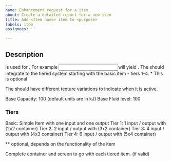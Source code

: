 ```yaml
---
name: Enhancement request for a item
about: Create a detailed report for a new item
title: Add <Item name> item to <purpose>
labels: item
assignees: ''

---
```


## Description
<Item> is used for <detailed purpose>. For example <input for the Item>will yield <ouput of the Item>. The <Item> should integrate to the tiered system starting with the basic item - tiers 1-4. * This is optional

The <Item> should have different texture variations to indicate when it is active.

Base Capacity: 100 (default units are in kJ)
Base Fluid level: 100

### Tiers
Basic: Simple Item with one input and one output
Tier 1: 1 input / output with (2x2 container)
Tier 2: 2 input / output with (3x2 container)
Tier 3: 4 input / output with (4x3 container)
Tier 4: 6 input / output with (5x4 container)

** optional, depends on the functionality of the item

Complete container and screen to go with each tiered item. (if valid)
